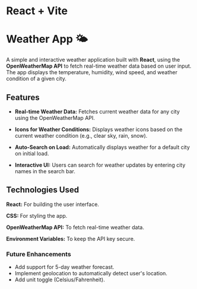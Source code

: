 # React + Vite

# Weather App 🌤️

A simple and interactive weather application built with **React**, using the **OpenWeatherMap API** to fetch real-time weather data based on user input. The app displays the temperature, humidity, wind speed, and weather condition of a given city.

## Features

- **Real-time Weather Data:** Fetches current weather data for any city using the OpenWeatherMap API.

- **Icons for Weather Conditions:** Displays weather icons based on the current weather condition (e.g., clear sky, rain, snow).

- **Auto-Search on Load:** Automatically displays weather for a default city on initial load.

- **Interactive UI:** Users can search for weather updates by entering city names in the search bar.

## Technologies Used

**React:** For building the user interface.

**CSS:** For styling the app.

**OpenWeatherMap API:** To fetch real-time weather data.

**Environment Variables:** To keep the API key secure.

### Future Enhancements

- Add support for 5-day weather forecast.
- Implement geolocation to automatically detect user's location.
- Add unit toggle (Celsius/Fahrenheit).

